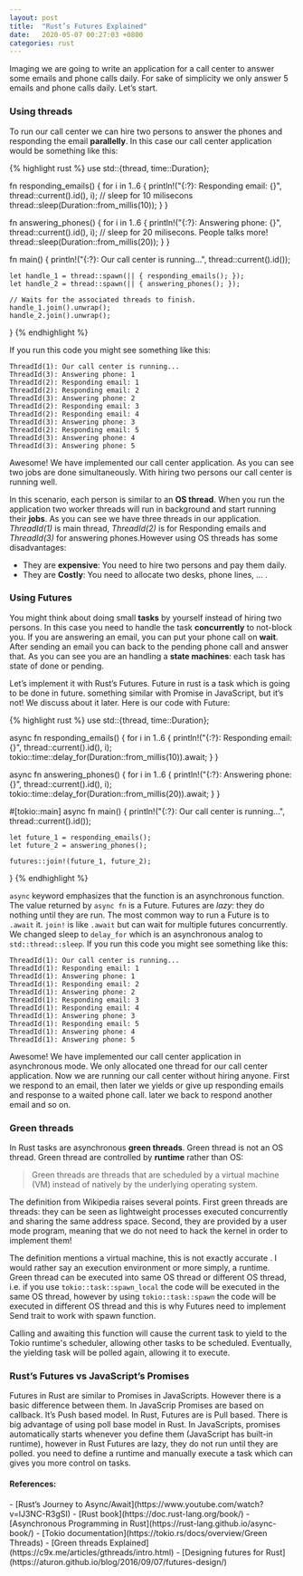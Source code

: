 ```yaml
---
layout: post
title:  "Rust’s Futures Explained"
date:   2020-05-07 00:27:03 +0800
categories: rust
---
```

Imaging we are going to write an application for a call center to answer some emails and phone calls daily. For sake of simplicity we only answer 5 emails and phone calls daily. Let’s start.

<h3>Using threads</h3>

To run our call center we can hire two persons to answer the phones and responding the email **parallelly**. In this case our call center application would be something like this:

{% highlight rust %}
use std::{thread, time::Duration};

fn responding_emails() {
    for i in 1..6 {
        println!("{:?}: Responding email: {}", thread::current().id(), i);
        // sleep for 10 milisecons
        thread::sleep(Duration::from_millis(10));
    }
}

fn answering_phones() {
    for i in 1..6 {
        println!("{:?}: Answering phone: {}", thread::current().id(), i);
        // sleep for 20 milisecons. People talks more!
        thread::sleep(Duration::from_millis(20));
    }
}

fn main() {
    println!("{:?}: Our call center is running...", thread::current().id());

    let handle_1 = thread::spawn(|| { responding_emails(); });
    let handle_2 = thread::spawn(|| { answering_phones(); });

    // Waits for the associated threads to finish.
    handle_1.join().unwrap();
    handle_2.join().unwrap();
}
{% endhighlight %}


If you run this code you might see something like this:

```
ThreadId(1): Our call center is running...
ThreadId(3): Answering phone: 1
ThreadId(2): Responding email: 1
ThreadId(2): Responding email: 2
ThreadId(3): Answering phone: 2
ThreadId(2): Responding email: 3
ThreadId(2): Responding email: 4
ThreadId(3): Answering phone: 3
ThreadId(2): Responding email: 5
ThreadId(3): Answering phone: 4
ThreadId(3): Answering phone: 5
```

Awesome! We have implemented our call center application. As you can see two jobs are done simultaneously. With hiring two persons our call center is running well.

In this scenario, each person is similar to an **OS thread**. When you run the application two worker threads will run in background and start running their **jobs**. As you can see we have three threads in our application. *ThreadId(1)* is main thread, *ThreadId(2)* is for Responding emails and *ThreadId(3)* for answering phones.However using OS threads has some disadvantages:

- They are **expensive**: You need to hire two persons and pay them daily.
- They are **Costly**: You need to allocate two desks, phone lines, … .


<h3>Using Futures</h3>

You might think about doing small **tasks** by yourself instead of hiring two persons. In this case you need to handle the task **concurrently** to not-block you. If you are answering an email, you can put your phone call on **wait**. After sending an email you can back to the pending phone call and answer that. As you can see you are an handling a **state machines**: each task has state of done or pending.

Let’s implement it with Rust’s Futures. Future in rust is a task which is going to be done in future. something similar with Promise in JavaScript, but it’s not! We discuss about it later. Here is our code with Future:

{% highlight rust %}
use std::{thread, time::Duration};

async fn responding_emails() {
    for i in 1..6 {
        println!("{:?}: Responding email: {}", thread::current().id(), i);
        tokio::time::delay_for(Duration::from_millis(10)).await;
    }
}

async fn answering_phones() {
    for i in 1..6 {
        println!("{:?}: Answering phone: {}", thread::current().id(), i);
        tokio::time::delay_for(Duration::from_millis(20)).await;
    }
}

#[tokio::main]
async fn main() {
    println!("{:?}: Our call center is running...", thread::current().id());

    let future_1 = responding_emails();
    let future_2 = answering_phones();

    futures::join!(future_1, future_2);
}
{% endhighlight %}

`async` keyword emphasizes that the function is an asynchronous function. The value returned by `async fn` is a Future. Futures are *lazy*: they do nothing until they are run. The most common way to run a Future is to `.await` it. `join!` is like `.await` but can wait for multiple futures concurrently. We changed sleep to `delay_for` which is an asynchronous analog to `std::thread::sleep`.
If you run this code you might see something like this:

```
ThreadId(1): Our call center is running...
ThreadId(1): Responding email: 1
ThreadId(1): Answering phone: 1
ThreadId(1): Responding email: 2
ThreadId(1): Answering phone: 2
ThreadId(1): Responding email: 3
ThreadId(1): Responding email: 4
ThreadId(1): Answering phone: 3
ThreadId(1): Responding email: 5
ThreadId(1): Answering phone: 4
ThreadId(1): Answering phone: 5
```

Awesome! We have implemented our call center application in asynchronous mode. We only allocated one thread for our call center application. Now we are running our call center without hiring anyone. First we respond to an email, then later we yields or give up responding emails and response to a waited phone call. later we back to respond another email and so on.

<h3>Green threads</h3>

In Rust tasks are asynchronous **green threads**. Green thread is not an OS thread. Green thread are controlled by **runtime** rather than OS:

> Green threads are threads that are scheduled by a virtual machine (VM) instead of natively by the underlying operating system.

The definition from Wikipedia raises several points. First green threads are threads: they can be seen as lightweight processes executed concurrently and sharing the same address space. Second, they are provided by a user mode program, meaning that we do not need to hack the kernel in order to implement them!

The definition mentions a virtual machine, this is not exactly accurate . I would rather say an execution environment or more simply, a runtime.
Green thread can be executed into same OS thread or different OS thread, i.e. if you use `tokio::task::spawn_local` the code will be executed in the same OS thread, however by using `tokio::task::spawn` the code will be executed in different OS thread and this is why Futures need to implement Send trait to work with spawn function.

Calling and awaiting this function will cause the current task to yield to the Tokio runtime's scheduler, allowing other tasks to be scheduled. Eventually, the yielding task will be polled again, allowing it to execute.

<h3>Rust’s Futures vs JavaScript’s Promises</h3>

Futures in Rust are similar to Promises in JavaScripts. However there is a basic difference between them. In JavaScrip Promises are based on callback. It’s Push based model. In Rust, Futures are is Pull based. There is big advantage of using poll base model in Rust. In JavaScripts, promises automatically starts whenever you define them (JavaScript has built-in runtime), however in Rust Futures are lazy, they do not run until they are polled. you need to define a runtime and manually execute a task which can gives you more control on tasks.

<h4>References:</h4>
- [Rust’s Journey to Async/Await](https://www.youtube.com/watch?v=lJ3NC-R3gSI)
- [Rust book](https://doc.rust-lang.org/book/)
- [Asynchronous Programming in Rust](https://rust-lang.github.io/async-book/)
- [Tokio documentation](https://tokio.rs/docs/overview/Green Threads)
- [Green threads Explained](https://c9x.me/articles/gthreads/intro.html)
- [Designing futures for Rust](https://aturon.github.io/blog/2016/09/07/futures-design/)
